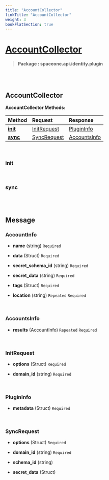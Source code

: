 ```yaml
---
title: "AccountCollector"
linkTitle: "AccountCollector"
weight: 3
bookFlatSection: true
---
```

# [AccountCollector](#AccountCollector)



>  **Package : spaceone.api.identity.plugin**

<br>
<br>

## AccountCollector





**AccountCollector Methods:**


| Method | Request | Response |
| :----- | :-------- | :-------- |
| [**init**](./AccountCollector#init) | [InitRequest](AccountCollector#initrequest) | [PluginInfo](AccountCollector#plugininfo) |
| [**sync**](./AccountCollector#sync) | [SyncRequest](AccountCollector#syncrequest) | [AccountsInfo](AccountCollector#accountsinfo) |



    
<br>

### init










    
<br>

### sync










    


<br>
<br>

## Message



### AccountInfo
* **name** (string)   `Required` 

    
* **data** (Struct)   `Required` 

    
* **secret_schema_id** (string)   `Required` 

    
* **secret_data** (string)   `Required` 

    
* **tags** (Struct)   `Required` 

    
* **location** (string)  `Repeated`    `Required` 

    <br>

### AccountsInfo
* **results** (AccountInfo)  `Repeated`    `Required` 

    <br>

### InitRequest
* **options** (Struct)   `Required` 

    
* **domain_id** (string)   `Required` 

    <br>

### PluginInfo
* **metadata** (Struct)   `Required` 

    <br>

### SyncRequest
* **options** (Struct)   `Required` 

    
* **domain_id** (string)   `Required` 

    
* **schema_id** (string)  

    
* **secret_data** (Struct)  

    <br>
